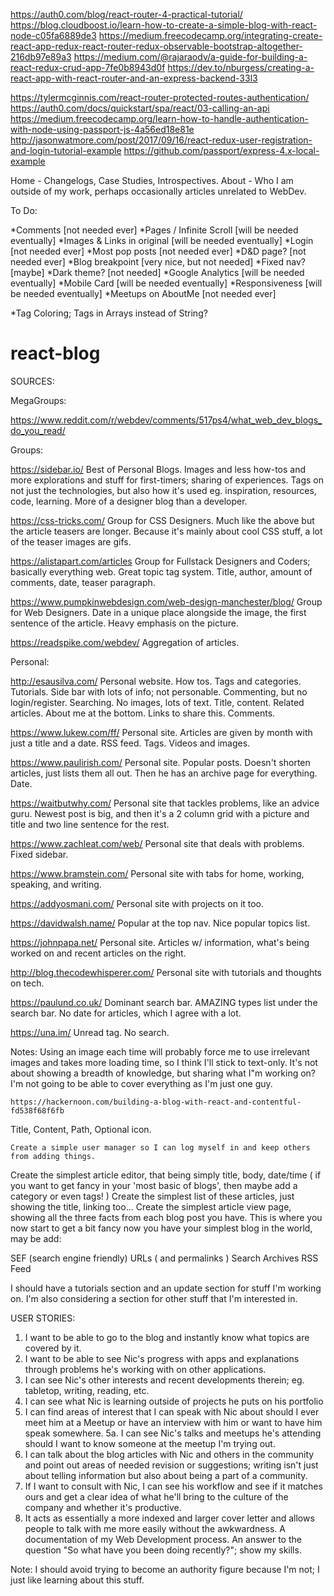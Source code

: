https://auth0.com/blog/react-router-4-practical-tutorial/
https://blog.cloudboost.io/learn-how-to-create-a-simple-blog-with-react-node-c05fa6889de3
https://medium.freecodecamp.org/integrating-create-react-app-redux-react-router-redux-observable-bootstrap-altogether-216db97e89a3
https://medium.com/@rajaraodv/a-guide-for-building-a-react-redux-crud-app-7fe0b8943d0f
https://dev.to/nburgess/creating-a-react-app-with-react-router-and-an-express-backend-33l3

https://tylermcginnis.com/react-router-protected-routes-authentication/
https://auth0.com/docs/quickstart/spa/react/03-calling-an-api
https://medium.freecodecamp.org/learn-how-to-handle-authentication-with-node-using-passport-js-4a56ed18e81e
http://jasonwatmore.com/post/2017/09/16/react-redux-user-registration-and-login-tutorial-example
https://github.com/passport/express-4.x-local-example

Home - Changelogs, Case Studies, Introspectives. 
About - Who I am outside of my work, perhaps occasionally articles unrelated to WebDev. 

To Do:

*Comments [not needed ever]
*Pages / Infinite Scroll [will be needed eventually]
*Images & Links in original [will be needed eventually]
*Login [not needed ever]
*Most pop posts [not needed ever]
*D&D page? [not needed ever]
*Blog breakpoint [very nice, but not needed]
*Fixed nav? [maybe]
*Dark theme? [not needed]
*Google Analytics [will be needed eventually]
*Mobile Card [will be needed eventually]
*Responsiveness [will be needed eventually]
*Meetups on AboutMe [not needed ever]





*Tag Coloring; Tags in Arrays instead of String? 


# react-blog

SOURCES:

MegaGroups:

https://www.reddit.com/r/webdev/comments/517ps4/what_web_dev_blogs_do_you_read/

Groups: 

https://sidebar.io/
    Best of Personal Blogs. Images and less how-tos and more explorations and stuff for first-timers; sharing of experiences. Tags on not just the technologies, but also how it's used eg. inspiration, resources, code, learning. More of a designer blog than a developer. 

https://css-tricks.com/
    Group for CSS Designers. Much like the above but the article teasers are longer. Because it's mainly about cool CSS stuff, a lot of the teaser images are gifs. 

https://alistapart.com/articles
    Group for Fullstack Designers and Coders; basically everything web. Great topic tag system. Title, author, amount of comments, date, teaser paragraph. 

https://www.pumpkinwebdesign.com/web-design-manchester/blog/
    Group for Web Designers. Date in a unique place alongside the image, the first sentence of the article. Heavy emphasis on the picture. 

https://readspike.com/webdev/
    Aggregation of articles. 

Personal: 

http://esausilva.com/
    Personal website. How tos. Tags and categories. Tutorials. Side bar with lots of info; not personable. Commenting, but no login/register. Searching. No images, lots of text. 
    Title, content. Related articles. About me at the bottom. Links to share this. Comments. 

https://www.lukew.com/ff/
    Personal site. Articles are given by month with just a title and a date. 
    RSS feed. Tags. Videos and images. 

https://www.paulirish.com/
    Personal site. Popular posts. Doesn't shorten articles, just lists them all out. Then he has an archive page for everything. 
	Date. 

https://waitbutwhy.com/
    Personal site that tackles problems, like an advice guru. Newest post is big, and then it's a 2 column grid with a picture and title and two line sentence for the rest. 

https://www.zachleat.com/web/
    Personal site that deals with problems. Fixed sidebar. 

https://www.bramstein.com/
    Personal site with tabs for home, working, speaking, and writing. 

https://addyosmani.com/
    Personal site with projects on it too. 

https://davidwalsh.name/
    Popular at the top nav. Nice popular topics list. 

https://johnpapa.net/
    Personal site. Articles w/ information, what's being worked on and recent articles on the right. 

http://blog.thecodewhisperer.com/
    Personal site with tutorials and thoughts on tech. 

https://paulund.co.uk/
    Dominant search bar. AMAZING types list under the search bar. No date for articles, which I agree with a lot. 

https://una.im/
    Unread tag. No search. 

Notes:
    Using an image each time will probably force me to use irrelevant images and takes more loading time, so I think I'll stick to text-only. It's not about showing a breadth of knowledge, but sharing what I"m working on? I'm not going to be able to cover everything as I'm just one guy. 

    https://hackernoon.com/building-a-blog-with-react-and-contentful-fd538f68f6fb
Title, Content, Path, Optional icon. 

    Create a simple user manager so I can log myself in and keep others from adding things.
Create the simplest article editor, that being simply title, body, date/time ( if you want to get fancy in your 'most basic of blogs', then maybe add a category or even tags! )
Create the simplest list of these articles, just showing the title, linking too...
Create the simplest article view page, showing all the three facts from each blog post you have.
This is where you now start to get a bit fancy now you have your simplest blog in the world, may be add:

SEF (search engine friendly) URLs ( and permalinks )
Search
Archives
RSS Feed

I should have a tutorials section and an update section for stuff I'm working on. I'm also considering a section for other stuff that I'm interested in. 

USER STORIES:

1. I want to be able to go to the blog and instantly know what topics are covered by it.
2. I want to be able to see Nic's progress with apps and explanations through problems he's working with on other applications.
3. I can see Nic's other interests and recent developments therein; eg. tabletop, writing, reading, etc. 
4. I can see what Nic is learning outside of projects he puts on his portfolio
5. I can find areas of interest that I can speak with Nic about should I ever meet him at a Meetup or have an interview with him or want to have him speak somewhere.
5a. I can see Nic's talks and meetups he's attending should I want to know someone at the meetup I'm trying out. 
6. I can talk about the blog articles with Nic and others in the community and point out areas of needed revision or suggestions; writing isn't just about telling information but also about being a part of a community. 
7. If I want to consult with Nic, I can see his workflow and see if it matches ours and get a clear idea of what he'll bring to the culture of the company and whether it's productive. 
8. It acts as essentially a more indexed and larger cover letter and allows people to talk with me more easily without the awkwardness. A documentation of my Web Development process. An answer to the question "So what have you been doing recently?"; show my skills. 

Note: I should avoid trying to become an authority figure because I'm not; I just like learning about this stuff. 